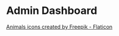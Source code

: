 # Admin Dashboard

<a href="https://www.flaticon.com/free-icons/animals" title="animals icons">Animals icons created by Freepik - Flaticon</a>
